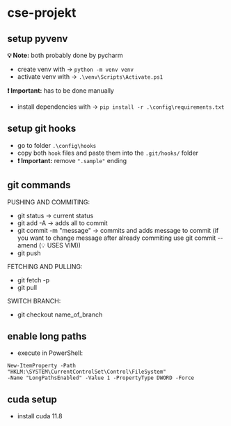 # cse-projekt

## setup pyvenv
**💡 Note:** both probably done by pycharm
+ create venv with -> `python -m venv venv`
+ activate venv with -> `.\venv\Scripts\Activate.ps1` <br>

**❗ Important:** has to be done manually <br>
+ install dependencies with -> `pip install -r .\config\requirements.txt` <br>

## setup git hooks
+ go to folder `.\config\hooks`
+ copy both `hook` files and paste them into the `.git/hooks/` folder
+ **❗ Important:** remove `".sample"` ending

## git commands
PUSHING AND COMMITING: <br>
+ git status -> current status
+ git add -A -> adds all to commit
+ git commit -m "message" -> commits and adds message to  commit (if you want to change message after already commiting use git commit --amend (💡 USES VIM))
+ git push

FETCHING AND PULLING: <br>
+ git fetch -p
+ git pull

SWITCH BRANCH: <br>
+ git checkout name_of_branch

## enable long paths
+ execute in PowerShell:
```
New-ItemProperty -Path "HKLM:\SYSTEM\CurrentControlSet\Control\FileSystem" 
-Name "LongPathsEnabled" -Value 1 -PropertyType DWORD -Force
```

## cuda setup
+ install cuda 11.8
